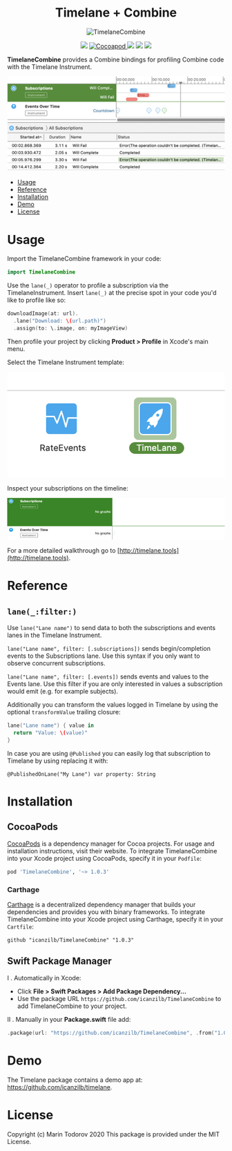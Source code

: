 <h1 align="center"> Timelane + Combine </h1>
<p align="center"> 
   <img src="https://github.com/icanzilb/TimelaneCombine/blob/master/etc/Icon_128x128@2x.png" width="200” max-width="90%" alt="TimelaneCombine" />
</p>

<p align="center">
    <img src="https://img.shields.io/badge/Swift-5.2-orange.svg" />
    <a href="https://cocoadocs.org/pods/TimelaneCombine/">
        <img src="http://img.shields.io/badge/Cocoapods-available-green.svg?style=flat" alt="Cocoapod" />
    </a>
    <img src="https://img.shields.io/cocoapods/v/TimelaneCombine.svg" />
    <img src="https://img.shields.io/cocoapods/l/TimelaneCombine.svg" />
    <img src="https://img.shields.io/cocoapods/p/TimelaneCombine.svg" />
</p>

**TimelaneCombine** provides a Combine bindings for profiling Combine code with the Timelane Instrument.

![Timelane Instrument](etc/timelane.png)

- [Usage](#Usage)
- [Reference](#Reference)
- [Installation](#Installation)
- [Demo](#Demo)
- [License](#License)

# Usage

Import the TimelaneCombine framework in your code:

```swift
import TimelaneCombine
```

Use the `lane(_)` operator to profile a subscription via the TimelaneInstrument. Insert `lane(_)` at the precise spot in your code you'd like to profile like so:

```swift
downloadImage(at: url).
  .lane("Download: \(url.path)")
  .assign(to: \.image, on: myImageView)
```

Then profile your project by clicking **Product > Profile** in Xcode's main menu.

Select the Timelane Instrument template:

![Timelane Instrument Template](etc/timelane-template.png)

Inspect your subscriptions on the timeline:

![Timelane Live Recording](etc/timelane-recording.gif)

For a more detailed walkthrough go to [http://timelane.tools](http://timelane.tools).

# Reference

## `lane(_:filter:)`

Use `lane("Lane name")` to send data to both the subscriptions and events lanes in the Timelane Instrument.

`lane("Lane name", filter: [.subscriptions])` sends begin/completion events to the Subscriptions lane. Use this syntax if you only want to observe concurrent subscriptions.

`lane("Lane name", filter: [.events])` sends events and values to the Events lane. Use this filter if you are only interested in values a subscription would emit (e.g. for example subjects).

Additionally you can transform the values logged in Timelane by using the optional `transformValue` trailing closure:

```swift
lane("Lane name") { value in
  return "Value: \(value)"
}
```

In case you are using `@Published` you can easily log that subscription to Timelane by using replacing it with:

```
@PublishedOnLane("My Lane") var property: String
```

# Installation

## CocoaPods

[CocoaPods](https://cocoapods.org) is a dependency manager for Cocoa projects. For usage and installation instructions, visit their website. To integrate TimelaneCombine into your Xcode project using CocoaPods, specify it in your `Podfile`:

```ruby
pod 'TimelaneCombine', '~> 1.0.3'
```

### Carthage

[Carthage](https://github.com/Carthage/Carthage) is a decentralized dependency manager that builds your dependencies and provides you with binary frameworks. To integrate TimelaneCombine into your Xcode project using Carthage, specify it in your `Cartfile`:

```ogdl
github "icanzilb/TimelaneCombine" "1.0.3"
```

## Swift Package Manager

I . Automatically in Xcode:

 - Click **File > Swift Packages > Add Package Dependency...**  
 - Use the package URL `https://github.com/icanzilb/TimelaneCombine` to add TimelaneCombine to your project.

II . Manually in your **Package.swift** file add:

```swift
.package(url: "https://github.com/icanzilb/TimelaneCombine", .from("1.0.1"))
```

# Demo

The Timelane package contains a demo app at: https://github.com/icanzilb/timelane.

# License

Copyright (c) Marin Todorov 2020
This package is provided under the MIT License.
